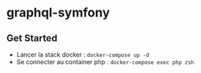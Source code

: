 # graphql-symfony

## Get Started

- Lancer la stack docker : `docker-compose up -d`
- Se connecter au container php : `docker-compose exec php zsh`
 

